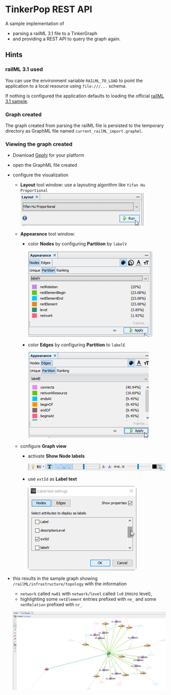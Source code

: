 # TinkerPop REST API
A sample implementation of 
- parsing a railML 3.1 file to a TinkerGraph
- and providing a REST API to query the graph again. 

## Hints
### railML 3.1 used
You can use the environment variable `RAILML_TO_LOAD` to point the application to a local resource using `file:///...` schema.

If nothing is configured the application defaults to loading the official [railML 3.1 sample](https://svn.railml.org/railML3/tags/railML-3.1-final/examples/railML.org_SimpleExample_v11_railML3-1_04.xml).

### Graph created
The graph created from parsing the railML file is persisted to the temporary directory as GraphML file named `current_railML_import.graphml`. 

### Viewing the graph created
- Download [Gephi](https://gephi.org/) for your platform
- open the GraphML file created
- configure the visualization
  - __Layout__ tool window: use a layouting algorithm like `Yifan Hu Proportional`
  ![layouting settings](doc/gephi_layouting.png)
  - __Appearance__ tool window:
    - color __Nodes__ by configuring __Partition__ by `labelV`
    
      ![nodes appearance](doc/gephi_appearance_nodes.png)
      
    - color __Edges__ by configuring __Partition__ to `labelE`
    
      ![edges appearance](doc/gephi_appearance_edges.png)
      
  - configure __Graph view__
      - activate __Show Node labels__
      
        ![graph configuration](doc/gephi_graph_configuration.png)
        
      - use `extId` as __Label text__
      
        ![use extId as Label text](doc/gephi_label_text_settings.png)

- this results in the sample graph showing `/railML/infrastructure/topology` with the information
  - `network` called `nw01` with `network/level` called `lv0` (micro level),
  - highlighting some `netElement` entries prefixed with `ne_` and some `netRelation` prefixed with `nr_`
  
  ![sample graph](doc/gephi_sample_graph.png)
